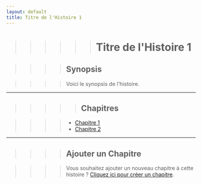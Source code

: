 ```yaml
---
layout: default
title: Titre de l'Histoire 1
---
```


>>>>>># Titre de l'Histoire 1

>>>>## Synopsis

  >>>>Voici le synopsis de l'histoire. 

---

>>>>>## Chapitres

  >>>>- [Chapitre 1](chapter-1.md)
  >>>>- [Chapitre 2](chapter-2.md)

---

>>>>## Ajouter un Chapitre

>>>>Vous souhaitez ajouter un nouveau chapitre à cette histoire ? [Cliquez ici pour créer un chapitre](create-chapter.md).

